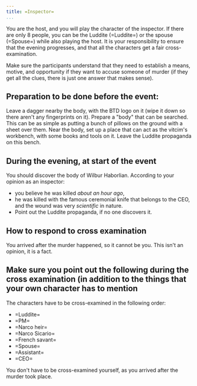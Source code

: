 ```yaml
---
title: =Inspector=
...
```




You are the host, and you will play the character of the inspector. If there are only 8 people, you can be the Luddite (=Luddite=) or the spouse (=Spouse=) while also playing the host.
It is your responsibility to ensure that the evening progresses, and that all the characters get a fair cross-examination.

Make sure the participants understand that they need to establish a means, motive, and opportunity if they want to accuse someone of murder (if they get all the clues, there is just one answer that makes sense).



## Preparation to be done before the event:

Leave a dagger nearby the body, with the BTD logo on it (wipe it down so there aren't any fingerprints on it).
Prepare a "body" that can be searched. This can be as simple as putting a bunch of pillows on the ground with a sheet over them. Near the body, set up a place that can act as the vitcim's workbench, with some books and tools on it. Leave the Luddite propaganda on this bench.


## During the evening, at start of the event

You should discover the body of Wilbur Haborlian. According to your opinion as an inspector:

 - you believe he was killed *about an hour ago*,
 - he was killed with the famous ceremonial knife that belongs to the CEO, and the wound was very *scientific* in nature.
 - Point out the Luddite propaganda, if no one discovers it.


## How to respond to cross examination
You arrived after the murder happened, so it cannot be you. This isn't an opinion, it is a fact.


## Make sure you point out the following during the cross examination (in addition to the things that your own character has to mention

The characters have to be cross-examined in the following order:

 * =Luddite=
 * =PM=
 * =Narco heir=
 * =Narco Sicario=
 * =French savant=
 * =Spouse=
 * =Assistant=
 * =CEO=

You don't have to be cross-examined yourself, as you arrived after the murder took place.
